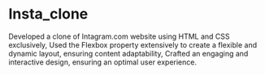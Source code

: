 # Insta_clone
Developed a clone of Intagram.com website using HTML and CSS exclusively,
Used the Flexbox property extensively to create a flexible and dynamic layout, ensuring content adaptability,
Crafted an engaging and interactive design, ensuring an optimal user experience.
